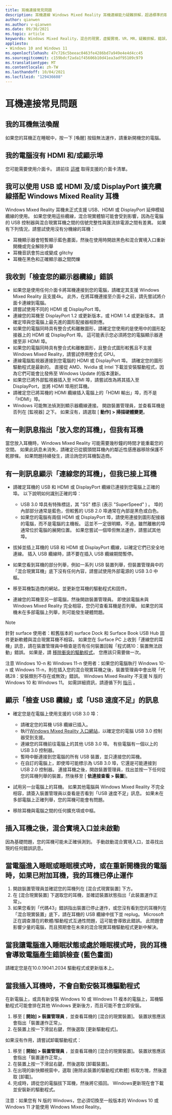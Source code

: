 ```yaml
---
title: 耳機連接常見問題
description: 耳機連線 Windows Mixed Reality 耳機連線能力疑難排解，超過標準的取用者支援檔。
author: qianwen
ms.author: v-qianwen
ms.date: 09/30/2021
ms.topic: article
keywords: Windows Mixed Reality，混合的現實，虛擬實境，VR，MR，疑難排解，錯誤，協助，支援，耳機
appliesto:
- Windows 10 and Windows 11
ms.openlocfilehash: 47c726c5beeac0463fe4286bd7a949e4e4d4cc45
ms.sourcegitcommit: c159bdcf2ada1f45606b10d41ea3adf95109c979
ms.translationtype: MT
ms.contentlocale: zh-TW
ms.lasthandoff: 10/04/2021
ms.locfileid: "129436608"
---
```

# <a name="headset-connectivity-faqs"></a>耳機連接常見問題

## <a name="my-headset-will-not-wake-up"></a>我的耳機無法喚醒

如果您的耳機正在睡眠中，按一下 [喚醒] 按鈕無法運作，請重新開機您的電腦。

## <a name="my-computer-does-not-have-an-hdmi-andor-display-port"></a>我的電腦沒有 HDMI 和/或顯示埠

您可能需要使用介面卡。 請前往 [這裡](recommended-adapters-for-windows-mixed-reality-capable-pcs.md) 取得支援的介面卡清單。

## <a name="can-i-use-usb-or-hdmi-andor-displayport-extension-cables-with-windows-mixed-reality-headsets"></a>我可以使用 USB 或 HDMI 及/或 DisplayPort 擴充纜線搭配 Windows Mixed Reality 耳機

Windows Mixed Reality 耳機未正式支援 USB、HDMI 或 DisplayPort 延伸模組纜線的使用。 如果您使用這些纜線，混合現實體驗可能會受到影響，因為在電腦的 USB 控制器與混合現實耳機之間的信號完整性與匯流排電源之間有差異。 如果有下列情況，請嘗試使用沒有分機線的耳機：

* 耳機顯示器會短暫顯示藍色畫面，然後在使用時開啟黑色和混合實境入口重新開機或完全解除列舉
* 耳機音訊會剪出或變成 glitchy
* 耳機在黑色和正確顯示器之間閃爍

## <a name="i-am-getting-a-check-your-display-cable-error"></a>我收到「檢查您的顯示器纜線」錯誤

* 如果您是使用任何介面卡將耳機連接到您的電腦，請確定其支援 Windows Mixed Reality 且支援4k。 此外，在將耳機連接至介面卡之前，請先嘗試將介面卡連線到電腦。
* 請嘗試使用不同的 HDMI 或 DisplayPort 埠。
* 連線您的耳機至 DisplayPort 1.2 或更新版本，或 HDMI 1.4 或更新版本。 請確定埠與您電腦上最先進的圖形配接器相對應。
* 如果您的電腦同時具有整合式和離散圖形，請確定您使用的是使用中的圖形配接器上的 HDMI 或 DisplayPort 埠。 這可能表示您必須將您的電腦顯示器連接至非 HDMI 埠。
* 如果您的電腦同時具有整合式和離散圖形，且整合式圖形較舊且不支援 Windows Mixed Reality，請嘗試停用整合式 GPU。
* 連線電腦監視器連接到您電腦的 HDMI 或 DisplayPort 埠。 請確定您的圖形驅動程式是最新的。 直接從 AMD、Nvidia 或 Intel 下載並安裝驅動程式，因為它們可能會比發佈至 Windows Update 的版本還新。
* 如果您已將外部監視器插入至 HDMI 埠，請嘗試改為將其插入至 DisplayPort，並將 HDMI 埠用於耳機。
* 請確定您已將耳機的 HDMI 纜線插入電腦上的「HDMI 輸出」埠，而不是「HDMI」埠。
* Windows 可能無法偵測到顯示器纜線連接。 開啟裝置管理員，並查看耳機是否列在 [監視器] 之下。 如果沒有，請選取 [ **動作] > 掃描硬體變更**。

## <a name="a-message-says-put-on-your-headset-but-i-have-my-headset-on"></a>有一則訊息指出「放入您的耳機」，但我有耳機

當您放入耳機時，Windows Mixed Reality 可能需要幾秒鐘的時間才能重載您的空間。 如果此訊息未消失，請確定已從鏡頭間耳機內的鄰近性感應器移除保護不乾膠條。 如果問題持續發生，請洽詢您的耳機製造商。

## <a name="a-message-says-connect-your-headset-but-ive-plugged-in-my-headset"></a>有一則訊息顯示「連線您的耳機」，但我已接上耳機

- 請確定耳機的 USB 和 HDMI 或 DisplayPort 纜線已連接到您電腦上正確的埠。 以下說明如何識別正確的埠：

    - USB 3.0 埠具有特殊標誌，其 "SS" 標示 (表示 "SuperSpeed" ) 。 埠的內部部分通常是藍色，但較舊的 USB 2.0 埠通常在內部是黑色或白色。
    - 如果您的電腦有兩個 HDMI 或 DisplayPort 埠，請使用連接到圖形配接器的電腦，而不是電腦的主機板。 這並不一定很明顯，不過，雖然離散的埠通常位於電腦的展開位置。 如果您嘗試一個埠但無法運作，請嘗試其他埠。

- 拔掉並插上耳機的 USB 和 HDMI 或 DisplayPort 纜線，以確定它們已安全地連線。 插入 USB 纜線時，請不要在插入 USB 纜線期間暫停。
- 如果您看到耳機的部分列舉，例如一系列 USB 裝置列舉，但裝置管理員中的「混合現實耳機」底下沒有任何內容，請嘗試使用外部電源的 USB 3.0 中樞。
- 移至耳機製造商的網站，並更新您耳機的驅動程式和固件。
- 連線您的耳機至另一部電腦，然後開啟裝置管理員。 即使該電腦未與 Windows Mixed Reality 完全相容，您仍可查看耳機是否列舉。 如果您的耳機未在多部電腦上列舉，則可能發生硬體問題。

> [!NOTE]
> 針對 surface 使用者：較舊版本的 surface Dock 和 Surface Book USB Hub 固件更新軟體與混合現實耳機不相容。 如果您在 Surface PC 上收到「連線您的耳機」訊息，請在裝置管理員中檢查是否有任何裝置回報「程式碼10：裝置無法啟動」錯誤。 如果是，請 [移除衝突的驅動程式](https://support.microsoft.com/en-us/help/4032123/kinect-sensor-is-not-recognized-on-a-surface-book)。 您應該只需要做一次。

注意 Windows 10-n 和 Windows 11-n 使用者：如果您的電腦執行 Windows 10-n 或 Windows 11-n，則在插入您的混合現實耳機之後，裝置管理員中會出現「代碼28：安裝類別不存在或無效」錯誤。 Windows Mixed Reality 不支援 N 版的 Windows 10 和 Windows 11。 如需詳細資訊，請遵循下列 [指示](headset-display.md#im-getting-a-the-install-class-is-not-present-or-is-invalid-error-in-device-manager) 。

## <a name="a-message-says-check-your-usb-cable-or-insufficient-usb-speed"></a>顯示「檢查 USB 纜線」或「USB 速度不足」的訊息

* 確定您是在電腦上使用支援的 USB 3.0 埠：

    * 請確定您的耳機 USB 纜線已插入。
    * 執行[Windows Mixed Reality 入口網站](install-windows-mixed-reality.md#launch-mixed-reality-portal)，以確定您的電腦 USB 3.0 控制器受到支援。
    * 連線您的耳機前往電腦上的其他 USB 3.0 埠。 有些電腦有一個以上的 USB 3.0 控制器。
    * 暫時中斷連接到您電腦的所有 USB 裝置，並只連接您的耳機。
    * 在自訂的電腦上，即使埠可能標示為 USB 3.0 埠，它還是可能連接到 USB 2.0 控制器。 連接耳機之後，開啟裝置管理員，找出並按一下任何從您的耳機列舉的裝置，然後移至 [ **依連接查看 > 裝置**]。
* 試用另一台電腦上的耳機。 如果其他電腦與 Windows Mixed Reality 不完全相容，請簽入裝置管理員以查看是否看到「USB 速度不足」訊息。 如果未在多部電腦上正確列舉，您的耳機可能會有問題。
* 移除耳機與電腦之間的任何擴充項或中樞。

## <a name="the-mixed-reality-portal-did-not-launch-after-i-plugged-in-my-headset"></a>插入耳機之後，混合實境入口並未啟動

因為基礎問題，您的耳機可能未正確偵測到。 手動啟動混合實境入口，並尋找出現的任何錯誤訊息。

## <a name="my-headset-stopped-working-when-my-pc-goes-into-sleep-or-hibernation-mode-or-when-restarting-my-pc-with-my-headset-attached"></a>當電腦進入睡眠或睡眠模式時，或在重新開機我的電腦時，如果已附加耳機，我的耳機已停止運作

1. 開啟裝置管理員並確認您的耳機列在 [混合式現實裝置] 下方。
2. 在 [混合現實裝置] 下選取您的耳機，並確認裝置狀態指出「此裝置運作正常」。
3. 如果您看到「代碼43」錯誤指出裝置已停止運作，或您沒有看到您的耳機列在「混合現實裝置」底下，請在耳機的 USB 纜線中拔下並 replug。 Microsoft 正在調查潛在的軟體/驅動程式互通性問題，這可能會導致此錯誤。 此問題會影響少量的電腦，而且預期會在未來的混合現實耳機驅動程式更新中解決。

## <a name="my-headset-causes-my-pc-to-generate-a-bug-check-blue-screen-when-i-put-my-pc-to-sleep-or-when-it-is-in-hibernation-mode"></a>當我讓電腦進入睡眠狀態或處於睡眠模式時，我的耳機會導致電腦產生錯誤檢查 (藍色畫面) 

請確定您是在10.0.19041.2034 驅動程式或更新版本上。

## <a name="the-headset-driver-did-not-install-automatically-when-i-plugged-in-the-headset"></a>當我插入耳機時，不會自動安裝耳機驅動程式

在新電腦上，或具有新安裝 Windows 10 或 Windows 11 複本的電腦上，耳機驅動程式可能會排在其他 Windows 更新後方，而且可能不會立即安裝。

1. 移至 [ **開始] > 裝置管理員** ，並查看耳機的 [混合的現實裝置]。 裝置狀態應該會指出「裝置運作正常」。
2. 在裝置上按一下滑鼠右鍵，然後選取 [更新驅動程式]。

如果沒有作用，請嘗試卸載驅動程式：

1. 移至 [ **開始] > 裝置管理員** ，並查看耳機的 [混合的現實裝置]。 裝置狀態應該會指出「裝置運作正常」。
2. 在裝置上按一下滑鼠右鍵，然後選取 [卸載裝置]。
3. 在出現的新快顯視窗中，選取 [刪除此裝置的驅動程式軟體] 核取方塊，然後選取 [卸載]。
4. 完成時，請從您的電腦拔下耳機，然後將它插回。 Windows更新現在會下載並安裝新的驅動程式。

注意：如果您有 N 版的 Windows，您必須切換至一般版本的 Windows 10 或 Windows 11 才能使用 Windows Mixed Reality。